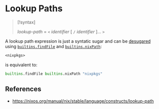 # Lookup Paths

> [!syntax]
> 
> _lookup-path_ = `<` _identifier_ [ `/` _identifier_ ]... `>`

A lookup path expression is just a syntatic sugar and can be [desugared](https://en.wikipedia.org/wiki/Syntactic_sugar) using [`builtins.findFile`](find-file.md) and [`builtins.nixPath`](nix-path.md):

```nix
<nixpkgs>
```

is equivalent to:

```nix
builtins.findFile builtins.nixPath "nixpkgs"
```

## References

- https://nixos.org/manual/nix/stable/language/constructs/lookup-path